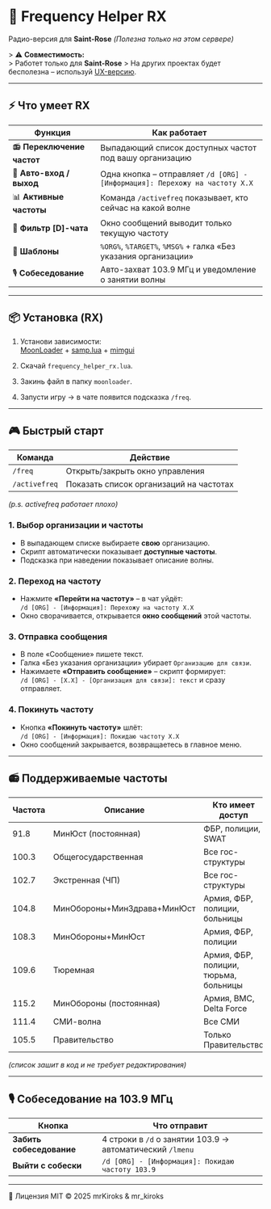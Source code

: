 # 📡 Frequency Helper RX  
Радио-версия для **Saint-Rose**
*(Полезна только на этом сервере)*


&gt; ⚠️ **Совместимость:**  
&gt; Работет только для **Saint-Rose**
&gt; На других проектах будет бесполезна – используй [UX-версию](../README.md).

---

## ⚡ Что умеет RX
| Функция | Как работает |
|---------|--------------|
| 📻 **Переключение частот** | Выпадающий список доступных частот под вашу организацию |
| 📡 **Авто-вход / выход** | Одна кнопка – отправляет `/d [ORG] - [Информация]: Перехожу на частоту Х.Х` |
| 📊 **Активные частоты** | Команда `/activefreq` показывает, кто сейчас на какой волне |
| 🎯 **Фильтр [D]-чата** | Окно сообщений выводит только текущую частоту |
| 📝 **Шаблоны** | `%ORG%`, `%TARGET%`, `%MSG%` + галка «Без указания организации» |
| 🎙️ **Собеседование** | Авто-захват 103.9 МГц и уведомление о занятии волны |

---

## 📦 Установка (RX)
1. Установи зависимости:  
   [MoonLoader](https://moonloader.ru) + [samp.lua](https://github.com/BlastHubTeam/samp.lua) + [mimgui](https://github.com/BlastHubTeam/mimgui)

2. Скачай `frequency_helper_rx.lua`.

3. Закинь файл в папку `moonloader`.

4. Запусти игру → в чате появится подсказка `/freq`.

---

## 🎮 Быстрый старт
| Команда | Действие |
|---------|----------|
| `/freq` | Открыть/закрыть окно управления |
| `/activefreq` | Показать список организаций на частотах |

*(p.s. activefreq работает плохо)*

### 1. Выбор организации и частоты
- В выпадающем списке выбираете **свою** организацию.  
- Скрипт автоматически показывает **доступные частоты**.  
- Подсказка при наведении показывает описание волны.

### 2. Переход на частоту
- Нажмите **«Перейти на частоту»** – в чат уйдёт:  
  `/d [ORG] - [Информация]: Перехожу на частоту Х.Х`  
- Окно сворачивается, открывается **окно сообщений** этой частоты.

### 3. Отправка сообщения
- В поле «Сообщение» пишете текст.  
- Галка «Без указания организации» убирает `Организацию для связи`.  
- Нажимаете **«Отправить сообщение»** – скрипт формирует:  
  `/d [ORG] - [Х.Х] - [Организация для связи]: текст` и сразу отправляет.

### 4. Покинуть частоту
- Кнопка **«Покинуть частоту»** шлёт:  
  `/d [ORG] - [Информация]: Покидаю частоту Х.Х`  
- Окно сообщений закрывается, возвращаетесь в главное меню.

---

## 📻 Поддерживаемые частоты
| Частота | Описание | Кто имеет доступ |
|---------|----------|------------------|
| 91.8 | МинЮст (постоянная) | ФБР, полиции, SWAT |
| 100.3 | Общегосударственная | Все гос-структуры |
| 102.7 | Экстренная (ЧП) | Все гос-структуры |
| 104.8 | МинОбороны+МинЗдрава+МинЮст | Армия, ФБР, полиции, больницы |
| 108.3 | МинОбороны+МинЮст | Армия, ФБР, полиции |
| 109.6 | Тюремная | Армия, ФБР, полиции, тюрьма, больницы |
| 115.2 | МинОбороны (постоянная) | Армия, ВМС, Delta Force |
| 111.4 | СМИ-волна | Все СМИ |
| 105.5 | Правительство | Только Правительство |

*(список зашит в код и не требует редактирования)*

---

## 🎙️ Собеседование на 103.9 МГц
| Кнопка | Что отправит |
|--------|--------------|
| **Забить собеседование** | 4 строки в `/d` о занятии 103.9 → автоматический `/lmenu` |
| **Выйти с собески** | `/d [ORG] - [Информация]: Покидаю частоту 103.9` |

---

📜 Лицензия
MIT © 2025 mrKiroks & mr_kiroks
